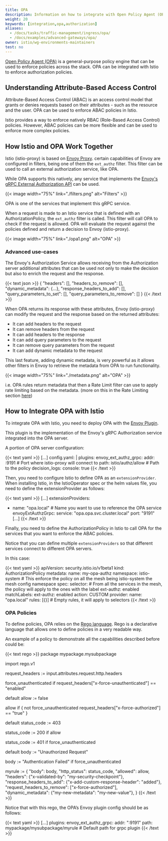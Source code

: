 ```yaml
---
title: OPA
description: Information on how to integrate with Open Policy Agent (OPA).
weight: 20
keywords: [integration,opa,authorization]
aliases:
  - /docs/tasks/traffic-management/ingress/opa/
  - /docs/examples/advanced-gateways/opa/
owner: istio/wg-environments-maintainers
test: no
---
```


[Open Policy Agent (OPA)](https://www.openpolicyagent.org/) is a general-purpose policy engine that can be used to enforce policies across the stack. OPA can be integrated with Istio to enforce authorization policies.

## Understanding Attribute-Based Access Control

Attribute-Based Access Control (ABAC) is an access control model that grants or denies requests based on their attributes - such as the resource and the user. OPA can be used to enforce ABAC policies in Istio.

Istio provides a way to enforce natively RBAC (Role-Based Access Control) policies. However, ABAC policies can be more flexible and can be used to enforce more complex policies.

## How Istio and OPA Work Together

Istio (istio-proxy) is based on [Envoy Proxy](https://www.envoyproxy.io/). certain capabilities of Envoy are configured in filters, being one of them the `ext_authz` filter. This filter can be used to call an external authorization service, like OPA.

While OPA supports this natively, any service that implements the [Envoy's gRPC External Authorization API](https://www.envoyproxy.io/docs/envoy/latest/api-v3/service/auth/v3/external_auth.proto) can be used.

{{< image width="75%"
    link="./filters.png"
    alt="Filters"
    >}}

OPA is one of the services that implement this gRPC service.

When a request is made to an Istio service that is defined with an AuthorizationPolicy, the `ext_authz` filter is called. This filter will call OPA to check if the request is allowed. OPA will evaluate the request against the policies defined and return a decision to Envoy (istio-proxy).

{{< image width="75%"
    link="./opa1.png"
    alt="OPA"
    >}}

### Advanced use-cases

The Envoy's Authorization Service allows receiving from the Authorization server additional attributes that can be used not only to make the decision but also to enrich the request and the response.

{{< text json >}}
{
  "headers": [],
  "headers_to_remove": [],
  "dynamic_metadata": {...},
  "response_headers_to_add": [],
  "query_parameters_to_set": [],
  "query_parameters_to_remove": []
}
{{< /text >}}

When OPA returns its response with these attributes, Envoy (istio-proxy) can modify the request and the response based on the returned attributes:

- It can add headers to the request
- It can remove headers from the request
- It can add headers to the response
- It can add query parameters to the request
- It can remove query parameters from the request
- It can add dynamic metadata to the request

This last feature, adding dynamic metadata, is very powerful as it allows other filters in Envoy to retrieve the metadata from OPA to run functionality.

{{< image width="75%"
    link="./metadata.png"
    alt="OPA"
    >}}

i.e. OPA rules return metadata that then a Rate Limit filter can use to apply rate limiting based on the metadata. (more on this in the Rate Limiting section [here](https://www.envoyproxy.io/docs/envoy/latest/configuration/http/http_filters/rate_limit_filter#example-3))

## How to Integrate OPA with Istio

To integrate OPA with Istio, you need to deploy OPA with the [Envoy Plugin](https://www.openpolicyagent.org/docs/latest/envoy-tutorial-istio/).

This plugin is the implementation of the Envoy's gRPC Authorization service integrated into the OPA server.

A portion of OPA server configuration:

{{< text yaml >}}
[...]
config.yaml: |
  plugins:
    envoy_ext_authz_grpc:
      addr: :9191 # Port where istio-proxy will connect to
      path: istio/authz/allow # Path to the policy
  decision_logs:
    console: true
{{< /text >}}

Then, you need to configure Istio to define OPA as an `extensionProvider`. When installing Istio, in the IstioOperator spec or the helm values file, you need to define the extensionProvider as follows:

{{< text yaml >}}
[...]
extensionProviders:
- name: "opa.local" # Name you want to use to reference the OPA service
  envoyExtAuthzGrpc:
    service: "opa.opa.svc.cluster.local"
    port: "9191"
[...]
{{< /text >}}

Finally, you need to define the AuthorizationPolicy in Istio to call OPA for the services that you want to enforce the ABAC policies.

Notice that you can define multiple `extensionProviders` so that different services connect to different OPA servers.

In this case:

{{< text yaml >}}
apiVersion: security.istio.io/v1beta1
kind: AuthorizationPolicy
metadata:
  name: my-opa-authz
  namespace: istio-system # This enforce the policy on all the mesh being istio-system the mesh config namespace
spec:
  selector: # From all the services in the mesh, the policy will apply to the ones with the label ext-authz: enabled
    matchLabels:
      ext-authz: enabled
  action: CUSTOM
  provider:
    name: "opa.local"
  rules: [{}] # Empty rules, it will apply to selectors
{{< /text >}}

### OPA Policies

To define policies, OPA relies on the [Rego language](https://www.openpolicyagent.org/docs/latest/policy-language/). Rego is a declarative language that allows one to define policies in a very readable way.

An example of a policy to demonstrate all the capabilities described before could be:

{{< text rego >}}
package mypackage.mysubpackage

import rego.v1

request_headers := input.attributes.request.http.headers

force_unauthenticated if request_headers["x-force-unauthenticated"] == "enabled"

default allow := false

allow if {
  not force_unauthenticated
  request_headers["x-force-authorized"] == "true"
}

default status_code := 403

status_code := 200 if allow

status_code := 401 if force_unauthenticated

default body := "Unauthorized Request"

body := "Authentication Failed" if force_unauthenticated

myrule := {
  "body": body,
  "http_status": status_code,
  "allowed": allow,
  "headers": {"x-validated-by": "my-security-checkpoint"},
  "response_headers_to_add": {"x-add-custom-response-header": "added"},
  "request_headers_to_remove": ["x-force-authorized"],
  "dynamic_metadata": {"my-new-metadata": "my-new-value"},
}
{{< /text >}}

Notice that with this rego, the OPA’s Envoy plugin config should be as follows:

{{< text yaml >}}
[...]
plugins:
  envoy_ext_authz_grpc:
    addr: ":9191"
    path: mypackage/mysubpackage/myrule # Default path for grpc plugin
{{< /text >}}
